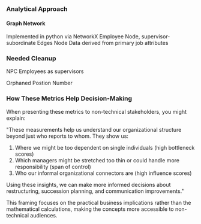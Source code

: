 
### Analytical Approach
#### Graph Network
Implemented in python via NetworkX
Employee Node, supervisor-subordinate Edges
Node Data derived from primary job attributes


### Needed Cleanup
NPC Employees as supervisors

Orphaned Postion Number


### How These Metrics Help Decision-Making

When presenting these metrics to non-technical stakeholders, you might explain:

"These measurements help us understand our organizational structure beyond just who reports to whom. They show us:

1. Where we might be too dependent on single individuals (high bottleneck scores)
2. Which managers might be stretched too thin or could handle more responsibility (span of control)
3. Who our informal organizational connectors are (high influence scores)

Using these insights, we can make more informed decisions about restructuring, succession planning, and communication improvements."

This framing focuses on the practical business implications rather than the mathematical calculations, making the concepts more accessible to non-technical audiences.